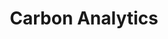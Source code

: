 ---
title: Carbon Analytics
url: 'https://www.co2analytics.com/'
featured: true
categories:
  - 681bffaf-a44c-4449-ae96-bf780506c862
tags:
  - businesses
description: >
  Link a Xero accounts to assess each purchase a company makes, calculating the
  carbon impact of things like fuel, power purchases, transportation and more as
  well as supply chain impacts.
image: null
blueprint: action

---